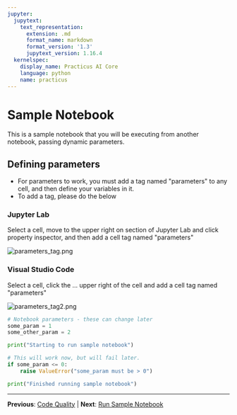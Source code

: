 ```yaml
---
jupyter:
  jupytext:
    text_representation:
      extension: .md
      format_name: markdown
      format_version: '1.3'
      jupytext_version: 1.16.4
  kernelspec:
    display_name: Practicus AI Core
    language: python
    name: practicus
---
```


<!-- #region editable=true slideshow={"slide_type": ""} -->
# Sample Notebook
This is a sample notebook that you will be executing from another notebook, passing dynamic parameters.

## Defining parameters
- For parameters to work, you must add a tag named "parameters" to any cell, and then define your variables in it.
- To add a tag, please do the below

### Jupyter Lab

Select a cell, move to the upper right on section of Jupyter Lab and click property inspector, and then add a cell tag named "parameters"

![parameters_tag.png](attachment:f7f536a7-2368-437c-8e41-ef2f6b58dc97.png)

### Visual Studio Code

Select a cell, click the ... upper right of the cell and add a cell tag named "parameters"

![parameters_tag2.png](attachment:7a522bec-9224-4bd6-9a2e-b175bba4e99b.png)
<!-- #endregion -->

```python editable=true slideshow={"slide_type": ""}
# Notebook parameters - these can change later
some_param = 1
some_other_param = 2
```

```python editable=true slideshow={"slide_type": ""}
print("Starting to run sample notebook")
```

```python editable=true slideshow={"slide_type": ""}
# This will work now, but will fail later.
if some_param <= 0:
    raise ValueError("some_param must be > 0")
```

```python editable=true slideshow={"slide_type": ""}
print("Finished running sample notebook")
```


---

**Previous**: [Code Quality](../01_code_quality/code_quality.md) | **Next**: [Run Sample Notebook](run_sample_notebook.md)
